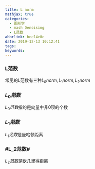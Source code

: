 ```yaml
---
title: L norm
mathjax: true
categories:
  - 图形学
  - mash Denoising
  - L范数
abbrlink: bee14e0c
date: 2019-12-13 10:12:41
tags:
keywords:
---
```


### L范数
常见的L范数有三种$L_0 norm,L_1 norm,L_2 norm$

### $L_0范数$
$L_0范数$指的是向量中非0项的个数

### $L_1范数$
$L_1范数$是曼哈顿距离

### #L_2范数#
$L_2范数$是欧几里得距离
